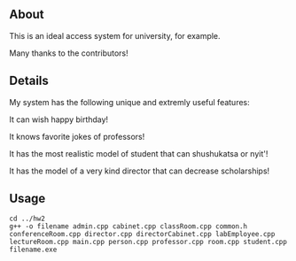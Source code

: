## About

This is an ideal access system for university, for example.

Many thanks to the contributors!

## Details

My system has the following unique and extremly useful features:

It can wish happy birthday!

It knows favorite jokes of professors!

It has the most realistic model of student that can shushukatsa or nyit'!

It has the model of a very kind director that can decrease scholarships!

## Usage


```shell script
cd ../hw2
g++ -o filename admin.cpp cabinet.cpp classRoom.cpp common.h conferenceRoom.cpp director.cpp directorCabinet.cpp labEmployee.cpp lectureRoom.cpp main.cpp person.cpp professor.cpp room.cpp student.cpp
filename.exe
```
